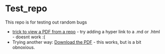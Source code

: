 # Test_repo
This repo is for testing out random bugs
- [trick to view a PDF from a repo](https://github.com/LiteBrite82/Test_repo/blob/main/PdfHyperlinkTest.pdf) - try adding a hyper link to a .md or .html - doesnt work :(
- Trying another way: <a id="raw-url" href="https://raw.githubusercontent.com/litebrite82/Test_repo/main/PdfHyperlinkTest.pdf">Download the PDF</a> - this works, but is a bit obnoxious. 
